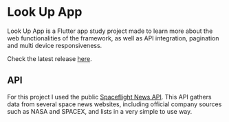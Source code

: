 # Look Up App

Look Up App is a Flutter app study project made to learn more about the web functionalities of the framework, as well as API integration, pagination and multi device responsiveness.

Check the latest release [here](https://gabrielbertollo.github.io/lookup/#/home/).

## API

For this project I used the public [Spaceflight News API](https://api.spaceflightnewsapi.net/v3/documentation). This API gathers data from several space news websites, including official company sources such as NASA and SPACEX, and lists in a very simple to use way.
